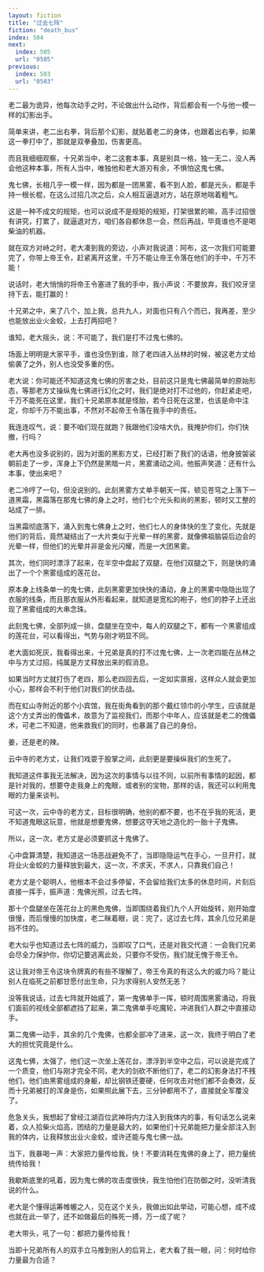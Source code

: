 ```yaml
---
layout: fiction
title: "过去七阵"
fiction: "death_bus"
index: 504
next:
  index: 505
  url: "0505"
previous:
  index: 503
  url: "0503"
---
```

老二最为诡异，他每次动手之时，不论做出什么动作，背后都会有一个与他一模一样的幻影出手。

简单来讲，老二出右拳，背后那个幻影，就贴着老二的身体，也跟着出右拳，如果这一拳打中了，那就是双拳叠加，伤害更高。

而且我细细观察，十兄弟当中，老二这套本事，真是别具一格，独一无二，没人再会他这种本事，所有人当中，唯独他和老大游刃有余，不惧怕这鬼七佛。

鬼七佛，长相几乎一模一样，因为都是一团黑雾，看不到人脸，都是光头，都是手持一根长棍，在这么过招几次之后，众人相互逼退对方，站在原地喘着粗气。

这是一种不成文的规矩，也可以说成不是规矩的规矩，打架很累的嘛，高手过招很有讲究，打累了，就逼退对方，咱们各自都休息一会，然后再战，毕竟谁也不是喝柴油的机器。

就在双方对峙之时，老大凑到我的旁边，小声对我说道：阿布，这一次我们可能要完了，你带上帝王令，赶紧离开这里，千万不能让帝王令落在他们的手中，千万不能！

说话时，老大悄悄的将帝王令塞进了我的手中，我小声说：不要放弃，我们咬牙坚持下去，能打赢的！

十兄弟之中，来了八个，加上我，总共九人，对面也只有八个而已，我再差，至少也能放出业火金蛟，上去打两招吧？

谁知，老大摇头，说：不可能了，我们是打不过鬼七佛的。

场面上明明是大家平手，谁也没伤到谁，除了老四进入丛林的时候，被这老方丈给偷袭了之外，别人也没受多重的伤。

老大说：你可能还不知道这鬼七佛的厉害之处，目前这只是鬼七佛最简单的原始形态，等那老方丈操纵鬼七佛进行幻化之时，我们是绝对打不过他的，你赶紧走吧，千万不能死在这里，我们十兄弟原本就是怪胎，若今日死在这里，也该是命中注定，你却千万不能出事，不然对不起帝王令落在我手中的责任。

我连连叹气，说：要不咱们现在就跑？我跟他们没啥大仇，我掩护你们，你们快撤，行吗？

老大再也没多说别的，因为对面的黑影方丈，已经打断了我们的话语，他身披袈裟朝前走了一步，浑身上下仍然是黑暗一片，黑雾涌动之间，他振声笑道：还有什么本事，使出来吧？

老二冷哼了一句，但没说别的。此刻黑雾方丈单手朝天一挥，顿见苍穹之上落下一道黑霜，黑霜落在那鬼七佛的身上之时，他们七个光头和尚的黑影，顿时又工整的站成了一排。

当黑霜彻底落下，涌入到鬼七佛身上之时，他们七人的身体快的生了变化，先就是他们的背后，竟然凝结出了一大片类似于光晕一样的黑雾，就像佛祖脑袋后边会的光晕一样，但他们的光晕并非是金光闪耀，而是一大团黑雾。

其次，他们同时漂浮了起来，在半空中盘起了双腿，在他们双腿之下，则是快的涌出了一个个黑雾组成的莲花台。

原本身上线条单一的鬼七佛，此刻黑雾更加快快的涌动，身上的黑雾中隐隐出现了衣服的线条，而且那衣服从外形看起来，就知道是宽松的袍子，他们的脖子上还出现了黑雾组成的大串念珠。

此刻鬼七佛，全部列成一排，盘腿坐在空中，每人的双腿之下，都有一个黑雾组成的莲花台，可以看得出，气势与刚才明显不同。

老大面如死灰，我看得出来，十兄弟是真的打不过鬼七佛，上一次老四能在丛林之中与方丈过招，纯属是方丈释放出来的假消息。

如果当时方丈就打伤了老四，那么老四回去后，一定如实禀报，这样众人就会更加小心，那样会不利于他们对我们的伏击战。

而在虹山寺附近的那个小宾馆，我在街角看到的那个戴红领巾的小学生，应该就是这个方丈弄出的傀儡术，故意为了监视我们，而那个中年人，应该就是老二的傀儡术，可老二不知道，他来救我们的同时，也暴漏了自己的身份。

姜，还是老的辣。

云中寺的老方丈，让我们戏耍于股掌之间，此刻更是要操纵我们的生死了。

我知道这件事我无法解决，因为这次的事情与以往不同，以前所有事情的起因，都是针对我的，想要夺走我身上的鬼眼，或者别的宝物，那样的话，我还可以利用鬼眼的力量来谈判。

可这一次，云中寺的老方丈，目标很明确，他别的都不要，也不在乎我的死活，更不知道鬼眼这玩意，他就是想要鬼佛，想要这夺天地之造化的一胎十子鬼佛。

所以，这一次，老方丈是必须要抓这十鬼佛了。

心中盘算清楚，我知道这一场恶战避免不了，当即隐隐运气在手心，一旦开打，就将业火金蛟的力量释放到最大，这一次，不求天，不求人，只靠我们自己！

老方丈是个聪明人，他根本不会过多停留，不会留给我们太多的休息时间，片刻后直接一挥手，振声道：鬼佛光照，过去七阵。

那十个盘腿坐在莲花台上的黑色鬼佛，当即围绕着我们九个人开始旋转，刚开始度很慢，而后慢慢的加快度，老二眯着眼，说：完了，这过去七阵，其余几位兄弟是挡不住的。

老大似乎也知道过去七阵的威力，当即叹了口气，还是对我交代道：一会我们兄弟会尽全力保护你，你切记要逃离此处，只要你不受伤，我们就无愧于帝王令。

这让我对帝王令这块令牌真的有些不理解了，帝王令真的有这么大的威力吗？能让别人在临死之前都甘愿付出生命，只为求得别人安然无恙？

没等我说话，过去七阵就开始威了，第一鬼佛单手一挥，顿时周围黑雾涌动，将我们面前的视线全部都遮挡了起来，第二鬼佛单手吃魔轮，冲进我们人群之中直接动手。

第二鬼佛一动手，其余的几个鬼佛，也都全部冲了进来，这一次，我终于明白了老大的担忧究竟是什么。

这鬼七佛，太强了，他们这一次坐上莲花台，漂浮到半空中之后，可以说是完成了一个质变，他们与刚才完全不同，老大的剑砍不断他们了，老二的幻影身法打不残他们，他们由黑雾组成的身躯，却比钢铁还要硬，任何攻击对他们都不会奏效，反而十兄弟被打的浑身是伤，如果照此展下去，三分钟都用不了，直接就全军覆没了。

危急关头，我想起了曾经江湖百位武神将内力注入到我体内的事，有句话怎么说来着，众人拾柴火焰高，团结的力量是最大的，如果他们十兄弟能把力量全部注入到我的体内，让我释放出业火金蛟，或许还能与鬼七佛一战。

当下，我暴喝一声：大家把力量传给我，快！不要消耗在鬼佛的身上了，把力量统统传给我！

我歇斯底里的吼着，因为鬼七佛的攻击度很快，我生怕他们在防御之时，没听清我说的什么。

老大是个懂得运筹帷幄之人，见在这个关头，我做出如此举动，可能心想，成不成也就在此一举了，还不如做最后的殊死一搏，万一成了呢？

老大带头，吼了一句：都把力量传给我！

当即十兄弟所有人的双手立马推到别人的后背上，老大看了我一眼，问：何时给你力量最为合适？